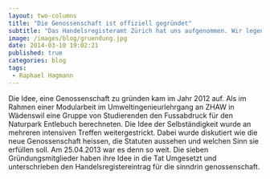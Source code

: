 ```yaml
---
layout: two-columns
title: "Die Genossenschaft ist offiziell gegründet"
subtitle: "Das Handelsregisteramt Zürich hat uns aufgenommen. Wir legen los."
image: /images/blog/gruendung.jpg
date: 2014-03-10 19:02:21
published: true
categories: blog
tags:
 - Raphael Hagmann
---
```


Die Idee, eine Genossenschaft zu gründen kam im Jahr 2012 auf. Als im Rahmen einer Modularbeit im Umweltingenieurlehrgang an ZHAW in Wädenswil eine Gruppe von Studierenden den Fussabdruck für den Naturpark Entlebuch berechneten. Die Idee der Selbständigkeit wurde an mehreren intensiven Treffen weitergestrickt. Dabei wurde diskutiert wie die neue Genossenschaft heissen, die Statuten aussehen und welchen Sinn sie erfüllen soll. Am 25.04.2013 war es denn so weit. Die sieben Gründungsmitglieder haben ihre Idee in die Tat Umgesetzt und unterschrieben den Handelsregistereintrag für die sinndrin genossenschaft.